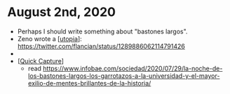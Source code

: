 # August 2nd, 2020
- Perhaps I should write something about "bastones largos".
- Zeno wrote a [[utopia]]: https://twitter.com/flancian/status/1289886062114791426
- 
- [[Quick Capture]]
    - read https://www.infobae.com/sociedad/2020/07/29/la-noche-de-los-bastones-largos-los-garrotazos-a-la-universidad-y-el-mayor-exilio-de-mentes-brillantes-de-la-historia/



[//begin]: # "Autogenerated link references for markdown compatibility"
[utopia]: ../utopia "Utopia"
[Quick Capture]: ../quick-capture "Quick Capture"
[//end]: # "Autogenerated link references"